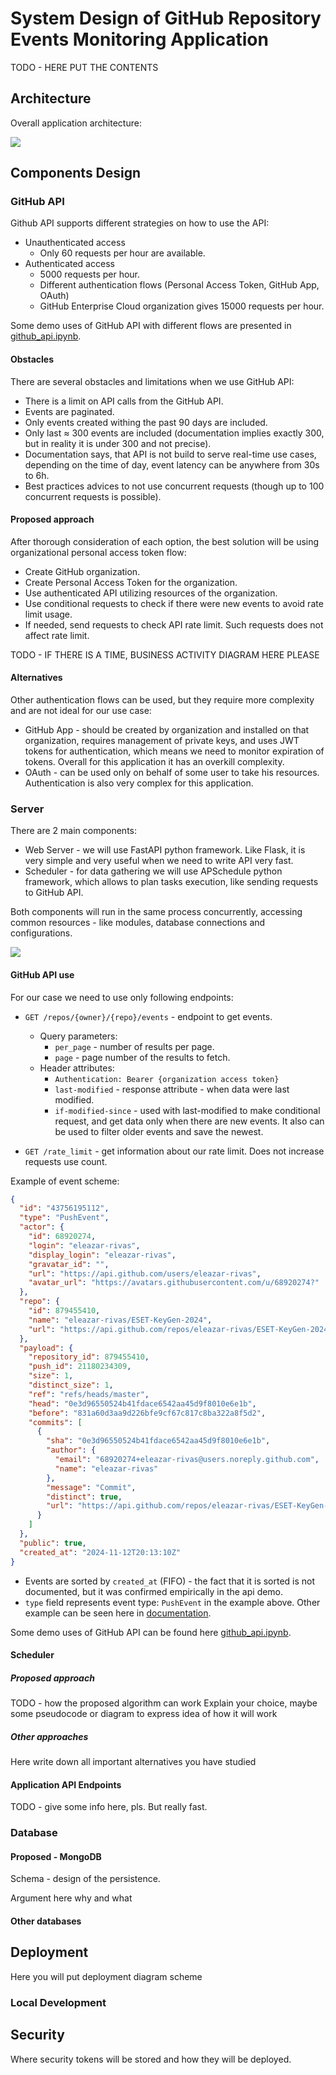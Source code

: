 # System Design of GitHub Repository Events Monitoring Application

TODO - HERE PUT THE CONTENTS 

## Architecture

Overall application architecture:

![](img/architecture.svg)

## Components Design

### GitHub API

Github API supports different strategies on how to use the API:

- Unauthenticated access
  - Only 60 requests per hour are available.
- Authenticated access
  - 5000 requests per hour.
  - Different authentication flows (Personal Access Token, GitHub App, OAuth)
  - GitHub Enterprise Cloud organization gives 15000 requests per hour.

Some demo uses of GitHub API with different flows are presented in [github_api.ipynb](github_api.ipynb).

#### Obstacles

There are several obstacles and limitations when we use GitHub API:
- There is a limit on API calls from the GitHub API.
- Events are paginated.
- Only events created withing the past 90 days are included.
- Only last $\approx$ 300 events are included (documentation implies exactly 300, but in reality it is under 300 and not precise).
- Documentation says, that API is not build to serve real-time use cases, depending on the time of day, event latency can be anywhere from 30s to 6h.
- Best practices advices to not use concurrent requests (though up to 100 concurrent requests is possible).

#### Proposed approach

After thorough consideration of each option, the best solution will be using organizational personal access token flow:
- Create GitHub organization.
- Create Personal Access Token for the organization.
- Use authenticated API utilizing resources of the organization.
- Use conditional requests to check if there were new events to avoid rate limit usage.
- If needed, send requests to check API rate limit. Such requests does not affect rate limit.


TODO - IF THERE IS A TIME, BUSINESS ACTIVITY DIAGRAM HERE PLEASE

#### Alternatives

Other authentication flows can be used, but they require more complexity and are not ideal for our use case:

- GitHub App - should be created by organization and installed on that organization, requires management of private keys, and uses JWT tokens for authentication, which means we need to monitor expiration of tokens. Overall for this application it has an overkill complexity.
- OAuth - can be used only on behalf of some user to take his resources. Authentication is also very complex for this application. 

### Server

There are 2 main components:

- Web Server - we will use FastAPI python framework. Like Flask, it is very simple and very useful when we need to write API very fast.
- Scheduler - for data gathering we will use APSchedule python framework, which allows to plan tasks execution, like sending requests to GitHub API.

Both components will run in the same process concurrently, accessing common resources - like modules, database connections and configurations.

![](img/server_component.svg)

#### GitHub API use

For our case we need to use only following endpoints:

- `GET /repos/{owner}/{repo}/events` - endpoint to get events.
  - Query parameters:
    - `per_page` - number of results per page.
    - `page` - page number of the results to fetch.
  - Header attributes:
    - `Authentication: Bearer {organization access token}`
    - `last-modified` - response attribute - when data were last modified.
    - `if-modified-since` - used with last-modified to make conditional request, and get data only when there are new events. It also can be used to filter older events and save the newest.

- `GET /rate_limit` - get information about our rate limit. Does not increase requests use count.

Example of event scheme:
```json
{
  "id": "43756195112",
  "type": "PushEvent",
  "actor": {
    "id": 68920274,
    "login": "eleazar-rivas",
    "display_login": "eleazar-rivas",
    "gravatar_id": "",
    "url": "https://api.github.com/users/eleazar-rivas",
    "avatar_url": "https://avatars.githubusercontent.com/u/68920274?"
  },
  "repo": {
    "id": 879455410,
    "name": "eleazar-rivas/ESET-KeyGen-2024",
    "url": "https://api.github.com/repos/eleazar-rivas/ESET-KeyGen-2024"
  },
  "payload": {
    "repository_id": 879455410,
    "push_id": 21180234309,
    "size": 1,
    "distinct_size": 1,
    "ref": "refs/heads/master",
    "head": "0e3d96550524b41fdace6542aa45d9f8010e6e1b",
    "before": "831a60d3aa9d226bfe9cf67c817c8ba322a8f5d2",
    "commits": [
      {
        "sha": "0e3d96550524b41fdace6542aa45d9f8010e6e1b",
        "author": {
          "email": "68920274+eleazar-rivas@users.noreply.github.com",
          "name": "eleazar-rivas"
        },
        "message": "Commit",
        "distinct": true,
        "url": "https://api.github.com/repos/eleazar-rivas/ESET-KeyGen-2024/commits/0e3d96550524b41fdace6542aa45d9f8010e6e1b"
      }
    ]
  },
  "public": true,
  "created_at": "2024-11-12T20:13:10Z"
}
```

- Events are sorted by `created_at` (FIFO) - the fact that it is sorted is not documented, but it was confirmed empirically in the api demo.
- `type` field represents event type: `PushEvent` in the example above. Other example can be seen here in [documentation](https://docs.github.com/en/rest/using-the-rest-api/github-event-types?apiVersion=2022-11-28).

Some demo uses of GitHub API can be found here [github_api.ipynb](github_api.ipynb).

#### Scheduler



##### Proposed approach
TODO - how the proposed algorithm can work
Explain your choice, maybe some pseudocode or diagram to express idea of how it will work



##### Other approaches

Here write down all important alternatives you have studied

#### Application API Endpoints

TODO - give some info here, pls. But really fast.

### Database

#### Proposed - MongoDB

Schema - design of the persistence.

Argument here why and what

#### Other databases

## Deployment

Here you will put deployment diagram scheme

### Local Development

## Security

Where security tokens will be stored and how they will be deployed.
